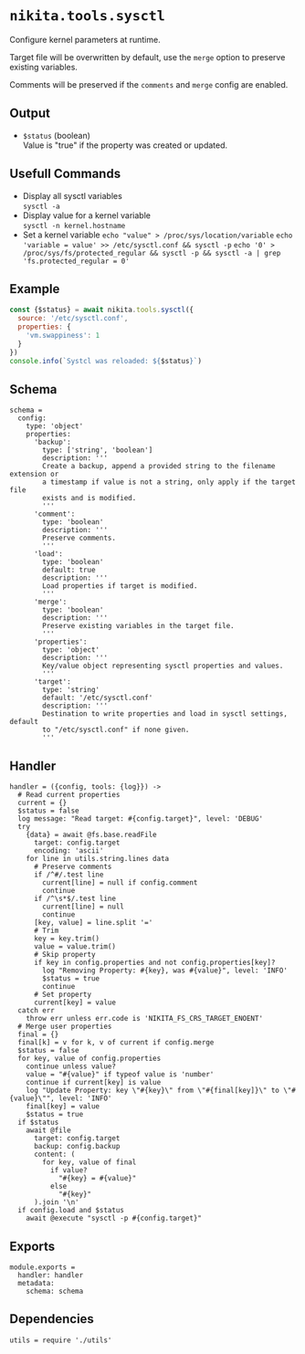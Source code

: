 
# `nikita.tools.sysctl`

Configure kernel parameters at runtime.

Target file will be overwritten by default, use the `merge` option to preserve existing variables.

Comments will be preserved if the `comments` and `merge` config are enabled.

## Output

* `$status`  (boolean)   
  Value is "true" if the property was created or updated.

## Usefull Commands

* Display all sysctl variables   
  `sysctl -a`
* Display value for a kernel variable   
  `sysctl -n kernel.hostname`
* Set a kernel variable
  `echo "value" > /proc/sys/location/variable`
  `echo 'variable = value' >> /etc/sysctl.conf && sysctl -p`
  `echo '0' > /proc/sys/fs/protected_regular && sysctl -p && sysctl -a | grep 'fs.protected_regular = 0'`

## Example

```js
const {$status} = await nikita.tools.sysctl({
  source: '/etc/sysctl.conf',
  properties: {
    'vm.swappiness': 1
  }
})
console.info(`Systcl was reloaded: ${$status}`)
```

## Schema

    schema =
      config:
        type: 'object'
        properties:
          'backup':
            type: ['string', 'boolean']
            description: '''
            Create a backup, append a provided string to the filename extension or
            a timestamp if value is not a string, only apply if the target file
            exists and is modified.
            '''
          'comment':
            type: 'boolean'
            description: '''
            Preserve comments.
            '''
          'load':
            type: 'boolean'
            default: true
            description: '''
            Load properties if target is modified.
            '''
          'merge':
            type: 'boolean'
            description: '''
            Preserve existing variables in the target file.
            '''
          'properties':
            type: 'object'
            description: '''
            Key/value object representing sysctl properties and values.
            '''
          'target':
            type: 'string'
            default: '/etc/sysctl.conf'
            description: '''
            Destination to write properties and load in sysctl settings, default
            to "/etc/sysctl.conf" if none given.
            '''

## Handler

    handler = ({config, tools: {log}}) ->
      # Read current properties
      current = {}
      $status = false
      log message: "Read target: #{config.target}", level: 'DEBUG'
      try
        {data} = await @fs.base.readFile
          target: config.target
          encoding: 'ascii'
        for line in utils.string.lines data
          # Preserve comments
          if /^#/.test line
            current[line] = null if config.comment
            continue
          if /^\s*$/.test line
            current[line] = null
            continue
          [key, value] = line.split '='
          # Trim
          key = key.trim()
          value = value.trim()
          # Skip property
          if key in config.properties and not config.properties[key]?
            log "Removing Property: #{key}, was #{value}", level: 'INFO'
            $status = true
            continue
          # Set property
          current[key] = value
      catch err
        throw err unless err.code is 'NIKITA_FS_CRS_TARGET_ENOENT'
      # Merge user properties
      final = {}
      final[k] = v for k, v of current if config.merge
      $status = false
      for key, value of config.properties
        continue unless value?
        value = "#{value}" if typeof value is 'number'
        continue if current[key] is value
        log "Update Property: key \"#{key}\" from \"#{final[key]}\" to \"#{value}\"", level: 'INFO'
        final[key] = value
        $status = true
      if $status
        await @file
          target: config.target
          backup: config.backup
          content: (
            for key, value of final
              if value?
                "#{key} = #{value}"
              else
                "#{key}"
          ).join '\n'
      if config.load and $status
        await @execute "sysctl -p #{config.target}"

## Exports

    module.exports =
      handler: handler
      metadata:
        schema: schema

## Dependencies

    utils = require './utils'
